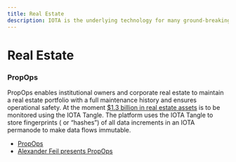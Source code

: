 ```yaml
---
title: Real Estate
description: IOTA is the underlying technology for many ground-breaking use cases. Real estate is one of them.
---
```


# Real Estate

### PropOps

PropOps enables institutional owners and corporate real estate to maintain a real estate portfolio with a full maintenance history and ensures operational safety. At the moment [$1.3 billion in real estate assets](https://blog.iota.org/propops-tracks-real-estate-operations-on-the-tangle/) is to be monitored using the IOTA Tangle. The platform uses the IOTA Tangle to store fingerprints ( or “hashes”) of all data increments in an IOTA permanode to make data flows immutable.

- [PropOps](https://www.propops.com/)
- [Alexander Feil presents PropOps](https://youtu.be/HPHYwfkUKro?t=364)
